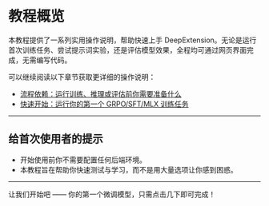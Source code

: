 # 教程概览

本教程提供了一系列实用操作说明，帮助快速上手 DeepExtension。无论是运行首次训练任务、尝试提示词实验，还是评估模型效果，全程均可通过网页界面完成，无需编写代码。

可以继续阅读以下章节获取更详细的操作说明：

- [流程依赖：运行训练、推理或评估前你需要准备什么](tutorial-process-dependency.zh.md)  
- [快速开始：运行你的第一个 GRPO/SFT/MLX 训练任务](tutorial-quick-start.zh.md)

---

## 给首次使用者的提示

- 开始使用前你不需要配置任何后端环境。
- 本教程旨在帮助你快速测试与学习，而不是用大量选项让你感到困惑。

---

让我们开始吧 —— 你的第一个微调模型，只需点击几下即可完成！
